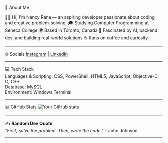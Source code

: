 💫 About Me

👩‍💻 Hi, I'm Nancy Rana — an aspiring developer passionate about coding and creative problem-solving.
🎓 Studying Computer Programming at Seneca College
🌍 Based in Toronto, Canada
🤖 Fascinated by AI, backend dev, and building real-world solutions
☕ Runs on coffee and curiosity

---

🌐 Socials
[Instagram](https://www.instagram.com/_hy_neensee_/) | [LinkedIn](https://www.linkedin.com/in/nancy-rana-b4888828a/)

---

💻 Tech Stack  
Languages & Scripting: CSS, PowerShell, HTML5, JavaScript, Objective-C, C, C++  
Database: MySQL  
Environment: Windows Terminal  

---

📊 GitHub Stats
![Your GitHub stats](https://github-readme-stats.vercel.app/api?username=yourusername&show_icons=true&theme=radical)

---

✍️ **Random Dev Quote**  
*"First, solve the problem. Then, write the code."* – John Johnson

---

